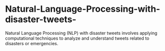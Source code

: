 # Natural-Language-Processing-with-disaster-tweets-
Natural Language Processing (NLP) with disaster tweets involves applying computational techniques to analyze and understand tweets related to disasters or emergencies. 
